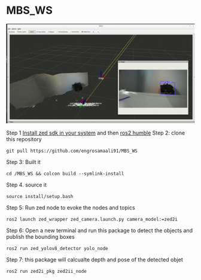 # MBS_WS
![Object detection with respect to zed2i camera fram](assets/Object_detection_wrt_camera_frame.gif)

Step 1
[Install zed sdk in your system](https://www.stereolabs.com/docs/installation/linux) and then [ros2 humble](https://docs.ros.org/en/humble/Installation.html)
Step 2: clone this repository
```
git pull https://github.com/engrosamaali91/MBS_WS
```
Step 3: Built it
```
cd /MBS_WS && colcon build --symlink-install 
```
Step 4. source it 
```
source install/setup.bash
```

Step 5: Run zed node to evoke the nodes and topics 
```
ros2 launch zed_wrapper zed_camera.launch.py camera_model:=zed2i
```

Step 6: Open a new terminal and run this package to detect the objects and publish the bounding boxes
```
ros2 run zed_yolov8_detector yolo_node
```
Step 7: this package will calcualte depth and pose of the detected objet
```
ros2 run zed2i_pkg zed2ii_node
```

